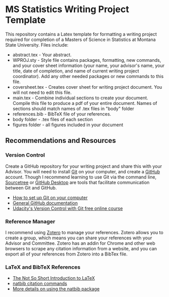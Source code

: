 # MS Statistics Writing Project Template

This repository contains a Latex template for formatting a writing project required
for completion of a Masters of Science in Statistics at Montana State University.
Files include:

- abstract.tex - Your abstract.
- WPROJ.sty - Style file contains packages, formatting, new commands, and
your cover sheet information (your name, your advisor's name, your title,
date of completion, and name of current writing project coordinator).
Add any other needed packages or new commands to this file.
- coversheet.tex - Creates cover sheet for writing project document. You
will not need to edit this file.
- main.tex - Combine individual sections to create your document.
Compile this file to produce a pdf of your entire document. Names of sections
should match names of .tex files in "body" folder
- references.bib - BibTeX file of your references. 
- body folder - .tex files of each section
- figures folder - all figures included in your document


## Recommendations and Resources

### Version Control
Create a GitHub repository for your writing project
and share this with your Advisor. You will need to install
[Git](https://git-scm.com/downloads) on your computer, and create a [GitHub](https://github.com/) account.
Though I recommend learning to use Git via the command line,
[Sourcetree](https://www.sourcetreeapp.com/) or [GitHub Desktop](https://desktop.github.com/)
are tools that facilitate communication between Git and GitHub.

- [How to set up Git on your computer](https://help.github.com/en/github/getting-started-with-github/set-up-git#setting-up-git)
- [General GitHub documentation](https://help.github.com/en/github)
- [Udacity's Version Control with Git free online course](https://www.udacity.com/course/version-control-with-git--ud123)

### Reference Manager
I recommend using
[Zotero](https://www.zotero.org/) to manage your references. Zotero allows you to create a group,
which means you can share your references with your Advisor and Committee.
Zotero has an addin for Chrome and other web browsers to scrape any citation
information from a website, and you can export all of your references
from Zotero into a BibTex file.

### LaTeX and BibTeX References
- [The Not So Short Introduction to LaTeX](http://mirrors.rit.edu/CTAN/info/lshort/english/lshort.pdf)
- [natbib citation commands](http://merkel.texture.rocks/Latex/natbib.php)
- [More details on using the natbib package](https://gking.harvard.edu/files/natbib2.pdf)
